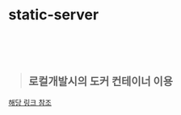 # static-server


<br/>
<br/>
<br/>

> ## 로컬개발시의 도커 컨테이너 이용

[해당 링크 참조](https://github.com/Zorup/main-server/blob/main/README.md)


